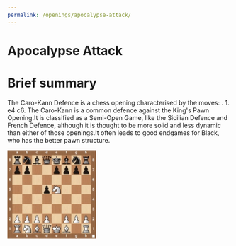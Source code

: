 ```yaml
---
permalink: /openings/apocalypse-attack/
---
```

Apocalypse Attack
=================

# Brief summary


The Caro-Kann Defence is a chess opening characterised by the moves: . 1. e4 c6. The Caro-Kann is a common defence against the King's Pawn Opening.It is classified as a Semi-Open Game, like the Sicilian Defence and French Defence, although it is thought to be more solid and less dynamic than either of those openings.It often leads to good endgames for Black, who has the better pawn structure.

<img src="/img/Apocalypse Attack.jpg" width="200"/>
